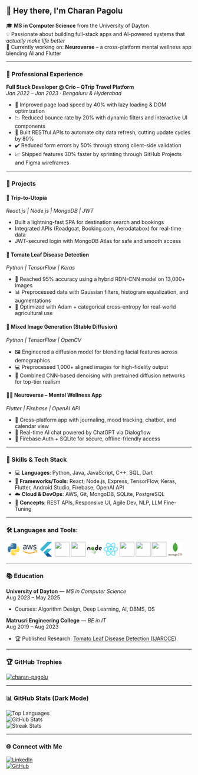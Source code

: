 ## 👋 Hey there, I'm Charan Pagolu

🎓 **MS in Computer Science** from the University of Dayton  
💡 Passionate about building full-stack apps and AI-powered systems that *actually make life better*  
🧠 Currently working on: **Neuroverse** – a cross-platform mental wellness app blending AI and Flutter

---

### 💼 Professional Experience

**Full Stack Developer @ Crio – QTrip Travel Platform**  
*Jan 2022 – Jan 2023 · Bengaluru & Hyderabad*  
- 🚀 Improved page load speed by 40% with lazy loading & DOM optimization  
- 📉 Reduced bounce rate by 20% with dynamic filters and interactive UI components  
- 🧩 Built RESTful APIs to automate city data refresh, cutting update cycles by 80%  
- ✔️ Reduced form errors by 50% through strong client-side validation  
- 📈 Shipped features 30% faster by sprinting through GitHub Projects and Figma wireframes

---

### 🧪 Projects

#### 🧭 Trip-to-Utopia  
*React.js | Node.js | MongoDB | JWT*  
- Built a lightning-fast SPA for destination search and bookings  
- Integrated APIs (Roadgoat, Booking.com, Aerodatabox) for real-time data  
- JWT-secured login with MongoDB Atlas for safe and smooth access  

#### 🍅 Tomato Leaf Disease Detection  
*Python | TensorFlow | Keras*  
- 🔬 Reached 95% accuracy using a hybrid RDN-CNN model on 13,000+ images  
- 📊 Preprocessed data with Gaussian filters, histogram equalization, and augmentations  
- 🧠 Optimized with Adam + categorical cross-entropy for real-world agricultural use

#### 🧬 Mixed Image Generation (Stable Diffusion)  
*Python | TensorFlow | OpenCV*  
- 🖼️ Engineered a diffusion model for blending facial features across demographics  
- 💻 Preprocessed 1,000+ aligned images for high-fidelity output  
- 🧪 Combined CNN-based denoising with pretrained diffusion networks for top-tier realism

#### 🧘‍♂️ Neuroverse – Mental Wellness App  
*Flutter | Firebase | OpenAI API*  
- 📱 Cross-platform app with journaling, mood tracking, chatbot, and calendar view  
- 🤖 Real-time AI chat powered by ChatGPT via Dialogflow  
- 🔐 Firebase Auth + SQLite for secure, offline-friendly access  

---

### 🧠 Skills & Tech Stack

- 💻 **Languages**: Python, Java, JavaScript, C++, SQL, Dart  
- 🔧 **Frameworks/Tools**: React, Node.js, Express, TensorFlow, Keras, Flutter, Android Studio, Firebase, OpenAI API  
- ☁️ **Cloud & DevOps**: AWS, Git, MongoDB, SQLite, PostgreSQL  
- 🧰 **Concepts**: REST APIs, Responsive UI, Agile Dev, NLP, LLM Fine-Tuning

---

### 🛠️ Languages and Tools:

<p align="left">
  <a href="https://www.python.org" target="_blank"><img src="https://raw.githubusercontent.com/devicons/devicon/master/icons/python/python-original.svg" width="40" height="40"/></a>
  <a href="https://aws.amazon.com" target="_blank"><img src="https://raw.githubusercontent.com/devicons/devicon/master/icons/amazonwebservices/amazonwebservices-original-wordmark.svg" width="40" height="40"/></a>
  <a href="https://flutter.dev" target="_blank"><img src="https://raw.githubusercontent.com/devicons/devicon/master/icons/flutter/flutter-original.svg" width="40" height="40"/></a>
  <a href="https://firebase.google.com/" target="_blank"><img src="https://www.vectorlogo.zone/logos/firebase/firebase-icon.svg" width="40" height="40"/></a>
  <a href="https://www.tensorflow.org" target="_blank"><img src="https://www.vectorlogo.zone/logos/tensorflow/tensorflow-icon.svg" width="40" height="40"/></a>
  <a href="https://nodejs.org" target="_blank"><img src="https://raw.githubusercontent.com/devicons/devicon/master/icons/nodejs/nodejs-original-wordmark.svg" width="40" height="40"/></a>
  <a href="https://reactjs.org" target="_blank"><img src="https://raw.githubusercontent.com/devicons/devicon/master/icons/react/react-original.svg" width="40" height="40"/></a>
  <a href="https://opencv.org/" target="_blank"><img src="https://www.vectorlogo.zone/logos/opencv/opencv-icon.svg" width="40" height="40"/></a>
  <a href="https://git-scm.com/" target="_blank"><img src="https://www.vectorlogo.zone/logos/git-scm/git-scm-icon.svg" width="40" height="40"/></a>
  <a href="https://www.sqlite.org/" target="_blank"><img src="https://www.vectorlogo.zone/logos/sqlite/sqlite-icon.svg" width="40" height="40"/></a>
  <a href="https://www.mongodb.com/" target="_blank"><img src="https://raw.githubusercontent.com/devicons/devicon/master/icons/mongodb/mongodb-original-wordmark.svg" width="40" height="40"/></a>
</p>

---

### 📚 Education

**University of Dayton** — *MS in Computer Science*  
Aug 2023 – May 2025  
- Courses: Algorithm Design, Deep Learning, AI, DBMS, OS  

**Matrusri Engineering College** — *BE in IT*  
Aug 2019 – Aug 2023  
- 🏆 Published Research: [Tomato Leaf Disease Detection (IJARCCE)](https://ijarcce.com/papers/tomato-leaf-disease-identification-by-restructured-deep-residual-dense-network/)

---

### 🏆 GitHub Trophies

<p align="left">
  <a href="https://github.com/ryo-ma/github-profile-trophy"><img src="https://github-profile-trophy.vercel.app/?username=charan-pagolu&theme=darkhub&no-bg=true&margin-w=15" alt="charan-pagolu" /></a>
</p>

---

### 📊 GitHub Stats (Dark Mode)

![Top Languages](https://github-readme-stats.vercel.app/api/top-langs/?username=charan-pagolu&layout=compact&theme=tokyonight)  
![GitHub Stats](https://github-readme-stats.vercel.app/api?username=charan-pagolu&show_icons=true&theme=tokyonight)  
![Streak Stats](https://github-readme-streak-stats.herokuapp.com/?user=charan-pagolu&theme=tokyonight)

---

### 🌐 Connect with Me

[![LinkedIn](https://img.shields.io/badge/LinkedIn-Charan_Pagolu-blue?logo=linkedin)](https://linkedin.com/in/charan-pagolu)  
[![GitHub](https://img.shields.io/badge/GitHub-charan--pagolu-black?logo=github)](https://github.com/charan-pagolu)
